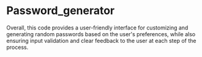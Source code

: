 # Password_generator
Overall, this code provides a user-friendly interface for customizing and generating random passwords based on the user's preferences, while also ensuring input validation and clear feedback to the user at each step of the process.
